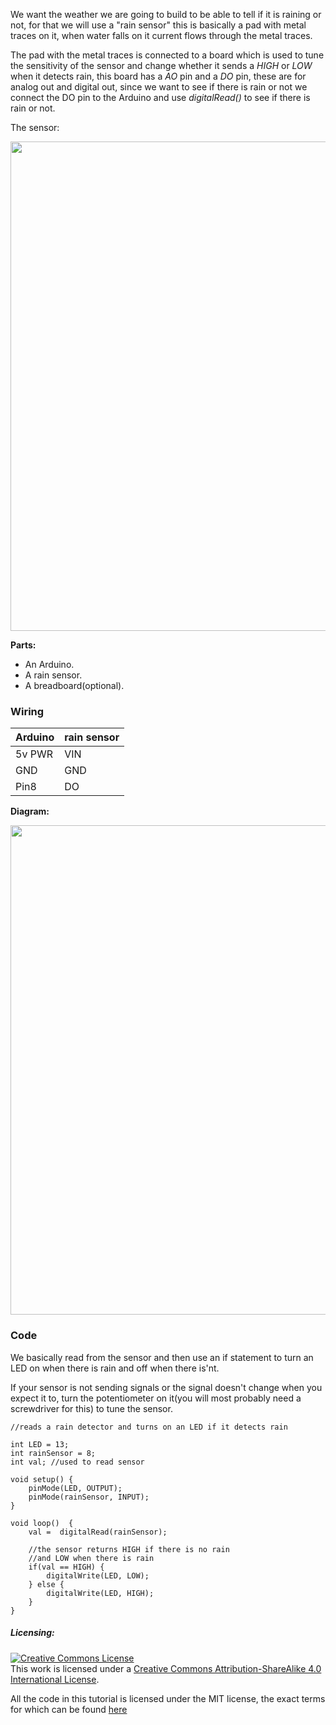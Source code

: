 We want the weather we are going to build to be able to tell if it is raining or not,
for that we will use a "rain sensor" this is basically a pad with metal traces on
it, when water falls on it current flows through the metal traces.

The pad with the metal traces is connected to a board which is used to tune the
sensitivity of the sensor and change whether it sends a *HIGH* or *LOW* when it
detects rain, this board has a *AO* pin and a *DO* pin, these are for analog out
and digital out, since we want to see if there is rain or not we connect the DO
pin to the Arduino and use *digitalRead()* to see if there is rain or not.

The sensor:

<img class="aligncenter wp-image-147 size-full" src="https://aaalearn.mystagingwebsite.com/wp-content/uploads/" alt="" width="600" height="783" />

**Parts:**

* An Arduino.
* A rain sensor.
* A breadboard(optional).

### Wiring

Arduino    |    rain sensor
-----------|---------------
5v PWR     |    VIN
GND        |    GND
Pin8       |    DO

**Diagram:**

<img class="aligncenter wp-image-147 size-full" src="https://aaalearn.mystagingwebsite.com/wp-content/uploads/" alt="" width="600" height="783" />

### Code
We basically read from the sensor and then use an if statement to turn an LED on
when there is rain and off when there is'nt.

If your sensor is not sending signals or the signal doesn't change when you expect
it to, turn the potentiometer on it(you will most probably need a screwdriver for this)
to tune the sensor.

```
//reads a rain detector and turns on an LED if it detects rain

int LED = 13;
int rainSensor = 8;
int val; //used to read sensor

void setup() {
	pinMode(LED, OUTPUT);
	pinMode(rainSensor, INPUT);
}

void loop()  {
	val =  digitalRead(rainSensor);

    //the sensor returns HIGH if there is no rain
    //and LOW when there is rain
	if(val == HIGH) {
		digitalWrite(LED, LOW);
	} else {
		digitalWrite(LED, HIGH);
	}
}
```
##### Licensing:

<a rel="license" href="http://creativecommons.org/licenses/by-sa/4.0/"><img alt="Creative Commons License" style="border-width:0" src="https://i.creativecommons.org/l/by-sa/4.0/88x31.png" /></a><br />This work is licensed under a <a rel="license" href="http://creativecommons.org/licenses/by-sa/4.0/">Creative Commons Attribution-ShareAlike 4.0 International License</a>.

All the code in this tutorial is licensed under the MIT license, the exact terms for which can be found [here](https://github.com/afshaan4/other_arduino_projects/blob/master/LICENSE)
